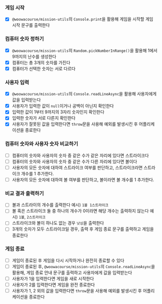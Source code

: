 ### 게임 시작
- [x] `@woowacourse/mission-utils`의 `Console.print`을 활용해 게임을 시작할 게임 시작 문구를 출력한다

### 컴퓨터 숫자 정하기
- [x] `@woowacourse/mission-utils`의 `Random.pickNumberInRange()`을 활용해 1에서 9까지의 난수를 생성한다
- [x] 컴퓨터는 총 3개의 숫자를 가진다
- [x] 컴퓨터가 선택한 숫자는 서로 다르다

### 사용자 입력
- [x] `@woowacourse/mission-utils`의 `Console.readLineAsync`을 활용해 사용자에게 값을 입력받는다
- [x] 사용자가 입력한 값이 `null`이거나 공백이 아닌지 확인한다
- [x] 입력한 값이 1부터 9까지의 3자리 숫자인지 확인한다
- [x] 입력한 숫자가 서로 다른지 확인한다
- [x] 사용자가 잘못된 값을 입력한다면 `throw`문을 사용해 예외를 발생시킨 후 어플리케이션을 종료한다

### 컴퓨터 숫자와 사용자 숫자 비교하기
- [ ] 컴퓨터의 숫자와 사용자의 숫자 중 같은 수가 같은 자리에 있다면 스트라이크다
- [ ] 컴퓨터의 숫자와 사용자의 숫자 중 같은 수가 다른 자리에 있다면 볼이다
- [ ] 사용자의 모든 숫자에 대하여 스트라이크 여부를 판단하고, 스트라이크라면 스트라이크 개수를 1 추가한다.
- [ ] 사용자의 모든 숫자에 대하여 볼 여부를 판단하고, 볼이라면 볼 개수를 1 추가한다.

### 비교 결과 출력하기
- [ ] 볼과 스트라이의 개수를 출력한다 예시) `1볼 1스트라이크`
- [ ] 볼 혹은 스트라이크 둘 중 하나의 개수가 0이라면 해당 개수는 출력하지 않는다 예시) `1볼`, `2스트라이크`
- [ ] 스트라이크와 볼이 하나도 없는 경우 `낫싱`을 출력한다
- [ ] 3개의 숫자가 모두 스트라이크일 경우, 출력 후 게임 종료 문구를 출력하고 게임을 종료한다

### 게임 종료
- [ ] 게임이 종료된 후 게임을 다시 시작하거나 완전히 종료할 수 있다
- [ ] 게임이 종료된 후, `@woowacourse/mission-utils`의 `Console.readLineAsync`을 활용해, 게임 종료 안내 문구를 출력하고 사용자에게 값을 입력받는다
- [ ] 사용자가 1을 입력한다면 게임을 새로 시작한다
- [ ] 사용자가 2를 입력한다면 게임을 완전 종료한다
- [ ] 사용자가 1, 2 외의 값을 입력한다면 `throw`문을 사용해 예외를 발생시킨 후 어플리케이션을 종료한다

